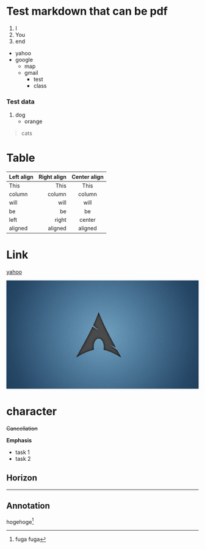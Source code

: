 # Test markdown that can be pdf


1. I
2. You
3. end

* yahoo
* google
    * map
	* gmail
	  - test
	  - class

### Test data

1. dog
    * orange

> cats

# Table

| Left align | Right align | Center align |
|:-----------|------------:|:------------:|
| This       |        This |     This     |
| column     |      column |    column    |
| will       |        will |     will     |
| be         |          be |      be      |
| left       |       right |    center    |
| aligned    |     aligned |   aligned    |

# Link

[yahoo](http://yahoo.co.jp)

![image](sample.png)

# character

~~Cancellation~~

**Emphasis**


- task 1
- task 2


## Horizon

------


## Annotation

hogehoge[^example]

[^example]: fuga fuga
